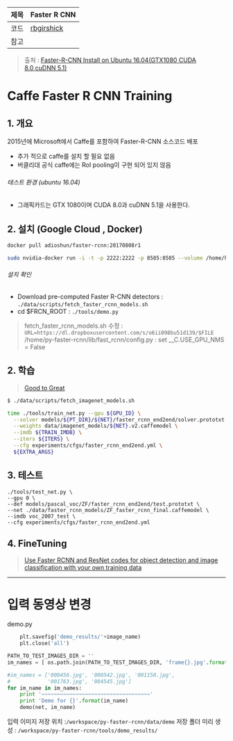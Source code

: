 |제목|Faster R CNN |
|-|-|
|코드|[rbgirshick](https://github.com/rbgirshick/py-faster-rcnn)|
|참고||

> 출처 : [Faster-R-CNN Install on Ubuntu 16.04\(GTX1080 CUDA 8.0,cuDNN 5.1\)](http://goodtogreate.tistory.com/entry/FasterRCNN-Install-on-Ubuntu-1604GTX1080-CUDA-80cuDNN-51)

# Caffe Faster R CNN Training

## 1. 개요

2015년에 Microsoft에서 Caffe를 포함하여 Faster-R-CNN 소스코드 배포

* 추가 적으로 caffe를 설치 할 필요 없음 
* 버클리대 공식 caffe에는 RoI pooling이 구현 되어 있지 않음 

###### 테스트 환경 (ubuntu 16.04)
* 그래픽카드는 GTX 1080이며 CUDA 8.0과 cuDNN 5.1을 사용한다.

## 2. 설치 (Google Cloud , Docker)

```bash
docker pull adioshun/faster-rcnn:20170808r1

sudo nvidia-docker run -i -t -p 2222:2222 -p 8585:8585 --volume /home/hjlim99/docker:/root --name 'rcnn2' adioshun/faster-rcnn:latest /bin/bash

```


###### 설치 확인

* Download pre-computed Faster R-CNN detectors : `./data/scripts/fetch_faster_rcnn_models.sh`
* cd $FRCN\_ROOT : `./tools/demo.py`

> fetch\_faster\_rcnn\_models.sh 수정 : `URL=https://dl.dropboxusercontent.com/s/o6ii098bu51d139/$FILE`  
> /home/py-faster-rcnn/lib/fast\_rcnn/config.py : set \_\_C.USE\_GPU\_NMS = False


## 2. 학습

> [Good to Great](http://goodtogreate.tistory.com/entry/Faster-R-CNN-Training)

```bash
$ ./data/scripts/fetch_imagenet_models.sh

time ./tools/train_net.py --gpu ${GPU_ID} \
  --solver models/${PT_DIR}/${NET}/faster_rcnn_end2end/solver.prototxt \
  --weights data/imagenet_models/${NET}.v2.caffemodel \
  --imdb ${TRAIN_IMDB} \
  --iters ${ITERS} \
  --cfg experiments/cfgs/faster_rcnn_end2end.yml \
  ${EXTRA_ARGS}
```



## 3. 테스트
```
./tools/test_net.py \ 
--gpu 0 \
--def models/pascal_voc/ZF/faster_rcnn_end2end/test.prototxt \
--net ./data/faster_rcnn_models/ZF_faster_rcnn_final.caffemodel \
--imdb voc_2007_test \
--cfg experiments/cfgs/faster_rcnn_end2end.yml
```


## 4. FineTuning 

> [Use Faster RCNN and ResNet codes for object detection and image classification with your own training data](https://realwecan.blogspot.com/2016/11/use-faster-rcnn-and-resnet-codes-for.html)

---

# 입력 동영상 변경 

demo.py 

```python
    plt.savefig('demo_results/'+image_name)
    plt.close('all')
```

```python 
PATH_TO_TEST_IMAGES_DIR = ''
im_names = [ os.path.join(PATH_TO_TEST_IMAGES_DIR, 'frame{}.jpg'.format(i)) for i in range(1, 11561) ]

#im_names = ['000456.jpg', '000542.jpg', '001150.jpg',
#            '001763.jpg', '004545.jpg']
for im_name in im_names:
    print '~~~~~~~~~~~~~~~~~~~~~~~~~~~~~~~~~~~'
    print 'Demo for {}'.format(im_name)
    demo(net, im_name)

```

입력 이미지 저장 위치 :`/workspace/py-faster-rcnn/data/demo`
저장 폴더 미리 생성 : `/workspace/py-faster-rcnn/tools/demo_results/`

